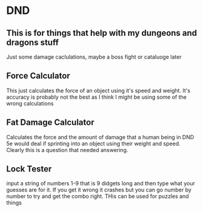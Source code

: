 # DND
This is for things that help with my dungeons and dragons stuff
------------------------------------
Just some damage caclulations, maybe a boss fight or cataluoge later


Force Calculator
------------------------------------
This just calculates the force of an object using it's speed and weight. It's accuracy is probably not the best as I think I might be using some of the wrong calculations

Fat Damage Calculator
------------------------------------
Calculates the force and the amount of damage that a human being in DND 5e would deal if sprinting into an object using their weight and speed. Clearly this is a question that needed answering. 

Lock Tester
----------------------------------
input a string of numbers 1-9 that is 9 didgets long and then type what your guesses are for it. If you get it wrong it crashes but you can go number by number to try and get the combo right. THis can be used for puzzles and things 
